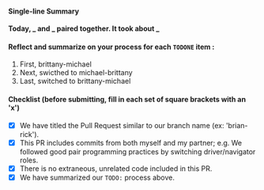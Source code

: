 #### Single-line Summary
**Today, _ and _ paired together. It took about _**

#### Reflect and summarize on your process for each `TODONE` item :  
  1. First, brittany-michael
  2. Next, swicthed to michael-brittany
  3. Last, switched to brittany-michael

#### Checklist (before submitting, fill in each set of square brackets with an 'x')
- [X] We have titled the Pull Request similar to our branch name (ex: 'brian-rick'). 
- [X] This PR includes commits from both myself and my partner; e.g. We followed good pair programming practices by switching driver/navigator roles.
- [X] There is no extraneous, unrelated code included in this PR.
- [X] We have summarized our `TODO:` process above.
